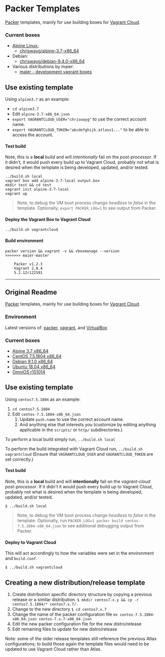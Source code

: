 # Packer Templates

[Packer](https://packer.io) templates, mainly for use building boxes for [Vagrant Cloud](https://app.vagrantup.com/).

### Current boxes

- [Alpine Linux:](http://alpinelinux.org/)
	- [chriswayg/alpine-3.7-x86_64](https://app.vagrantup.com/chriswayg/boxes/alpine-3.7-x86_64)
- Debian:
	- [chriswayg/debian-9.4.0-x86_64](https://app.vagrantup.com/chriswayg/boxes/debian-9.4.0-x86_64)
- Various distributions by maier:
  - [maier - development vagrant boxes](https://app.vagrantup.com/maier)

## Use existing template

Using `alpine3.7` as an example:

- `cd alpine3.7`
- Edit `alpine-3.7-x86_64.json`
- `export VAGRANTCLOUD_USER="chriswayg"` to use the correct account name.
- `export VAGRANTCLOUD_TOKEN="abcdefghijk.atlasv1..."` to be able to access the account.

#### Test build

Note, this is a **local** build and will *intentionally* fail on the *post-processor*. If it didn't, it would push every build up to Vagrant Cloud, probably not what is desired when the template is being developed, updated, and/or tested.

```
../build.sh local
vagrant box add alpine-3.7-local output.box
mkdir test && cd test
vagrant init alpine-3.7-local
vagrant up
```

> Note, to debug the VM boot process change *headless* to *false* in the template. Optionally, `export PACKER_LOG=1` to see output from Packer.

#### Deploy the Vagrant Box to Vagrant Cloud

```
../build.sh vagrantcloud
```

#### Build environment

```shell
packer version && vagrant -v && vboxmanage --version
>>>>>>> maier-master

	Packer v1.2.3
	Vagrant 2.0.4
	5.2.12r122591
```
---

## Original Readme

[Packer](https://packer.io) templates, mainly for use building boxes for [Vagrant Cloud](https://vagrantcloud.com/maier/).

### Environment

Latest versions of: [packer](https://www.packer.io), [vagrant](https://www.vagrantup.com), and [VirtualBox](https://www.virtualbox.org)

### Current boxes

* [Alpine 3.7 x86_64](https://app.vagrantup.com/maier/boxes/alpine-3.7-x86_64)
* [CentOS 7.5.1804 x86_64](https://app.vagrantup.com/maier/boxes/centos-7.5.1804-x86_64)
* [Debian 9.1.0 x86_64](https://app.vagrantup.com/maier/boxes/debian-9.1.0-x86_64)
* [Ubuntu 18.04 x86_64](https://app.vagrantup.com/maier/boxes/ubuntu-18.04-x86_64)
* [OmniOS r151014](https://app.vagrantup.com/maier/boxes/omnios-r151014-x86_64)

## Use existing template

Using `centos7.5.1804` as an example:

1. `cd centos7.5.1804`
1. Edit `centos-7.5.1804-x86_64.json`
	1. Update `push.name` to use the correct account name.
	1. And anything else that interests you (customize by editing anything applicable in the `scripts/` or `http/` subdirectories.)

To perform a local build simply run, `../build.sh local`

To perform the build integrated with Vagrant Cloud run, `../build.sh vagrantcloud` (Ensure that `VAGRANTCLOUD_USER` and `VAGRANTCLOUD_TOKEN` are set correctly.)

#### Test build

Note, this is a **local** build and will **intentionally** fail on the *vagrant-cloud post-processor*. If it didn't it would push every build up to Vagrant Cloud, probably not what is desired when the template is being developed, updated, and/or tested.

```
$ ../build.sh local
```

> Note, to debug the VM boot process change *headless* to *false* in the template. Optionally, run `PACKER_LOG=1 packer build centos-7.5.1804-x86_64.json` to see additional debugging output from Packer.

#### Deploy to Vagrant Cloud

This will act accordingly to how the variables were set in the environment and `build.conf`.

```
$ ../build.sh vagrantcloud
```

## Creating a new distribution/release template

1. Create distribution specific directory structure by copying a previous release or a similar distribution. `$ mkdir centos7.x.y && cp -r centos7.5.1804/* centos7.x.7/.`
1. Change to the new directory `$ cd centos7.x.7`
1. Change the name of the packer configuration file `mv centos-7.5.1804-x86_64.json centos-7.x.7-x86_64.json`
1. Edit the new packer configuration file for the new distro/release
1. Edit remaining files to update for new distro/release

Note: some of the older release templates still reference the previous Atlas configurations; to build those again the template files would need to be updated to use Vagrant Cloud rather than Atlas.
